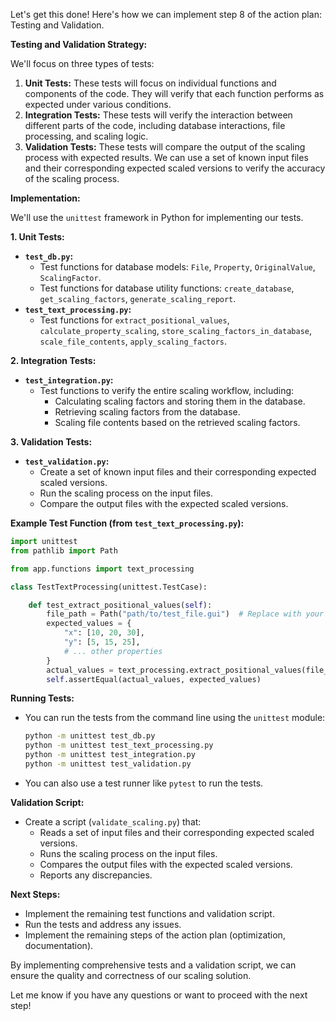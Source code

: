 Let's get this done! Here's how we can implement step 8 of the action plan: Testing and Validation.

**Testing and Validation Strategy:**

We'll focus on three types of tests:

1. **Unit Tests:** These tests will focus on individual functions and components of the code. They will verify that each function performs as expected under various conditions.
2. **Integration Tests:** These tests will verify the interaction between different parts of the code, including database interactions, file processing, and scaling logic.
3. **Validation Tests:** These tests will compare the output of the scaling process with expected results. We can use a set of known input files and their corresponding expected scaled versions to verify the accuracy of the scaling process.

**Implementation:**

We'll use the `unittest` framework in Python for implementing our tests.

**1. Unit Tests:**

- **`test_db.py`:**
    - Test functions for database models: `File`, `Property`, `OriginalValue`, `ScalingFactor`.
    - Test functions for database utility functions: `create_database`, `get_scaling_factors`, `generate_scaling_report`.
- **`test_text_processing.py`:**
    - Test functions for `extract_positional_values`, `calculate_property_scaling`, `store_scaling_factors_in_database`, `scale_file_contents`, `apply_scaling_factors`.

**2. Integration Tests:**

- **`test_integration.py`:**
    - Test functions to verify the entire scaling workflow, including:
        - Calculating scaling factors and storing them in the database.
        - Retrieving scaling factors from the database.
        - Scaling file contents based on the retrieved scaling factors.

**3. Validation Tests:**

- **`test_validation.py`:**
    - Create a set of known input files and their corresponding expected scaled versions.
    - Run the scaling process on the input files.
    - Compare the output files with the expected scaled versions.

**Example Test Function (from `test_text_processing.py`):**

```python
import unittest
from pathlib import Path

from app.functions import text_processing

class TestTextProcessing(unittest.TestCase):

    def test_extract_positional_values(self):
        file_path = Path("path/to/test_file.gui")  # Replace with your test file path
        expected_values = {
            "x": [10, 20, 30],
            "y": [5, 15, 25],
            # ... other properties
        }
        actual_values = text_processing.extract_positional_values(file_path)
        self.assertEqual(actual_values, expected_values)
```

**Running Tests:**

- You can run the tests from the command line using the `unittest` module:
    ```bash
    python -m unittest test_db.py
    python -m unittest test_text_processing.py
    python -m unittest test_integration.py
    python -m unittest test_validation.py
    ```
- You can also use a test runner like `pytest` to run the tests.

**Validation Script:**

- Create a script (`validate_scaling.py`) that:
    - Reads a set of input files and their corresponding expected scaled versions.
    - Runs the scaling process on the input files.
    - Compares the output files with the expected scaled versions.
    - Reports any discrepancies.

**Next Steps:**

- Implement the remaining test functions and validation script.
- Run the tests and address any issues.
- Implement the remaining steps of the action plan (optimization, documentation).

By implementing comprehensive tests and a validation script, we can ensure the quality and correctness of our scaling solution.

Let me know if you have any questions or want to proceed with the next step!